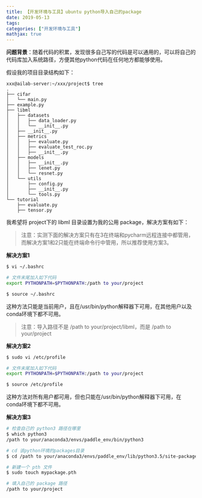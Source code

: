 ```yaml
---
title: 【开发环境与工具】ubuntu python导入自己的package
date: 2019-05-13
tags:
categories: ["开发环境与工具"]
mathjax: true
---
```


**问题背景**：随着代码的积累，发现很多自己写的代码是可以通用的，可以将自己的代码库加入系统路径，方便其他python代码在任何地方都能够使用。
<!-- more -->

假设我的项目目录结构如下：
```
xxx@ailab-server:~/xxx/project$ tree
.
├── cifar
│   └── main.py
├── example.py
├── libml
│   ├── datasets
│   │   ├── data_loader.py
│   │   └── __init__.py
│   ├── __init__.py
│   ├── metrics
│   │   ├── evaluate.py
│   │   ├── evaluate_test_roc.py
│   │   ├── __init__.py
│   ├── models
│   │   ├── __init__.py
│   │   ├── lenet.py
│   │   └── resnet.py
│   └── utils
│       ├── config.py
│       ├── __init__.py
│       └── tools.py
└── tutorial
    ├── evaluate.py
    ├── tensor.py
```

我希望将 project下的 libml 目录设置为我的公用 package，解决方案有如下：


> 注意：实测下面的解决方案只有在3在终端和pycharm远程连接中都管用，而解决方案1和2只能在终端命令行中管用，所以推荐使用方案3。



**解决方案1**
```bash
$ vi ~/.bashrc

# 文件末尾加入如下代码
export PYTHONPATH=$PYTHONPATH:/path to your/project

$ source ~/.bashrc
```
这种方法只能是当前用户，且在/usr/bin/python解释器下可用，在其他用户以及conda环境下都不可用。

> 注意：导入路径不是 /path to your/project/libml，而是 /path to your/project



**解决方案2**
```bash
$ sudo vi /etc/profile

# 文件末尾加入如下代码
export PYTHONPATH=$PYTHONPATH:/path to your/project

$ source /etc/profile
```
这种方法对所有用户都可用，但也只能在/usr/bin/python解释器下可用，在conda环境下都不可用。


**解决方案3**
```bash
# 检查自己的 python3 路径在哪里
$ which python3
/path to your/anaconda3/envs/paddle_env/bin/python3

# cd 该python环境的packages目录
$ cd /path to your/anaconda3/envs/paddle_env/lib/python3.5/site-packages

# 新建一个 pth 文件
$ sudo touch mypackage.pth

# 填入自己的 package 路径
/path to your/project
```

